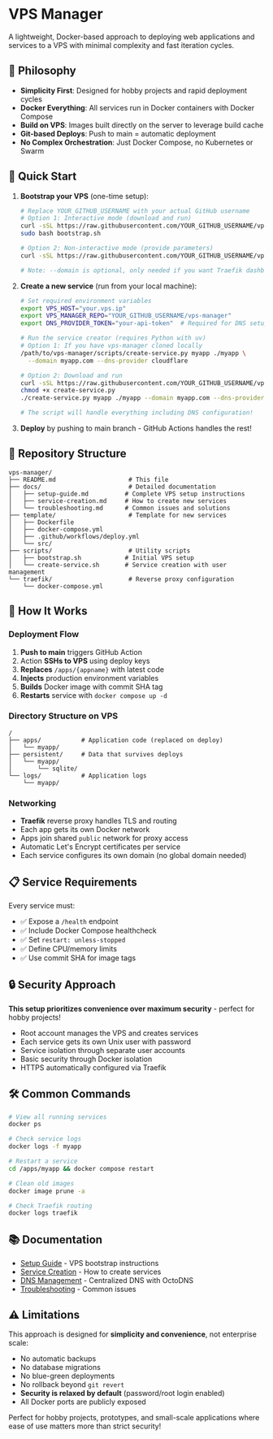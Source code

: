 # VPS Manager

A lightweight, Docker-based approach to deploying web applications and services to a VPS with minimal complexity and fast iteration cycles.

## 🎯 Philosophy

- **Simplicity First**: Designed for hobby projects and rapid deployment cycles
- **Docker Everything**: All services run in Docker containers with Docker Compose
- **Build on VPS**: Images built directly on the server to leverage build cache
- **Git-based Deploys**: Push to main = automatic deployment
- **No Complex Orchestration**: Just Docker Compose, no Kubernetes or Swarm

## 🚀 Quick Start

1. **Bootstrap your VPS** (one-time setup):
   ```bash
   # Replace YOUR_GITHUB_USERNAME with your actual GitHub username
   # Option 1: Interactive mode (download and run)
   curl -sSL https://raw.githubusercontent.com/YOUR_GITHUB_USERNAME/vps-manager/main/scripts/bootstrap.sh -o bootstrap.sh
   sudo bash bootstrap.sh
   
   # Option 2: Non-interactive mode (provide parameters)
   curl -sSL https://raw.githubusercontent.com/YOUR_GITHUB_USERNAME/vps-manager/main/scripts/bootstrap.sh | sudo bash -s -- --email admin@example.com
   
   # Note: --domain is optional, only needed if you want Traefik dashboard access
   ```

2. **Create a new service** (run from your local machine):
   ```bash
   # Set required environment variables
   export VPS_HOST="your.vps.ip"
   export VPS_MANAGER_REPO="YOUR_GITHUB_USERNAME/vps-manager"
   export DNS_PROVIDER_TOKEN="your-api-token"  # Required for DNS setup
   
   # Run the service creator (requires Python with uv)
   # Option 1: If you have vps-manager cloned locally
   /path/to/vps-manager/scripts/create-service.py myapp ./myapp \
     --domain myapp.com --dns-provider cloudflare
   
   # Option 2: Download and run
   curl -sSL https://raw.githubusercontent.com/YOUR_GITHUB_USERNAME/vps-manager/main/scripts/create-service.py -o create-service.py
   chmod +x create-service.py
   ./create-service.py myapp ./myapp --domain myapp.com --dns-provider cloudflare
   
   # The script will handle everything including DNS configuration!
   ```

3. **Deploy** by pushing to main branch - GitHub Actions handles the rest!

## 📁 Repository Structure

```
vps-manager/
├── README.md                    # This file
├── docs/                        # Detailed documentation
│   ├── setup-guide.md          # Complete VPS setup instructions
│   ├── service-creation.md     # How to create new services
│   └── troubleshooting.md      # Common issues and solutions
├── template/                    # Template for new services
│   ├── Dockerfile
│   ├── docker-compose.yml
│   ├── .github/workflows/deploy.yml
│   └── src/
├── scripts/                     # Utility scripts
│   ├── bootstrap.sh            # Initial VPS setup
│   └── create-service.sh       # Service creation with user management
└── traefik/                     # Reverse proxy configuration
    └── docker-compose.yml
```

## 🔧 How It Works

### Deployment Flow

1. **Push to main** triggers GitHub Action
2. Action **SSHs to VPS** using deploy keys
3. **Replaces** `/apps/{appname}` with latest code
4. **Injects** production environment variables
5. **Builds** Docker image with commit SHA tag
6. **Restarts** service with `docker compose up -d`

### Directory Structure on VPS

```
/
├── apps/           # Application code (replaced on deploy)
│   └── myapp/
├── persistent/     # Data that survives deploys
│   └── myapp/
│       └── sqlite/
└── logs/           # Application logs
    └── myapp/
```

### Networking

- **Traefik** reverse proxy handles TLS and routing
- Each app gets its own Docker network
- Apps join shared `public` network for proxy access
- Automatic Let's Encrypt certificates per service
- Each service configures its own domain (no global domain needed)

## 📋 Service Requirements

Every service must:

- ✅ Expose a `/health` endpoint
- ✅ Include Docker Compose healthcheck
- ✅ Set `restart: unless-stopped`
- ✅ Define CPU/memory limits
- ✅ Use commit SHA for image tags

## 🔒 Security Approach

**This setup prioritizes convenience over maximum security** - perfect for hobby projects!

- Root account manages the VPS and creates services
- Each service gets its own Unix user with password
- Service isolation through separate user accounts
- Basic security through Docker isolation
- HTTPS automatically configured via Traefik

## 🛠️ Common Commands

```bash
# View all running services
docker ps

# Check service logs
docker logs -f myapp

# Restart a service
cd /apps/myapp && docker compose restart

# Clean old images
docker image prune -a

# Check Traefik routing
docker logs traefik
```

## 📚 Documentation

- [Setup Guide](docs/setup-guide.md) - VPS bootstrap instructions
- [Service Creation](docs/service-creation.md) - How to create services
- [DNS Management](docs/dns-management.md) - Centralized DNS with OctoDNS
- [Troubleshooting](docs/troubleshooting.md) - Common issues

## ⚠️ Limitations

This approach is designed for **simplicity and convenience**, not enterprise scale:

- No automatic backups
- No database migrations  
- No blue-green deployments
- No rollback beyond `git revert`
- **Security is relaxed by default** (password/root login enabled)
- All Docker ports are publicly exposed

Perfect for hobby projects, prototypes, and small-scale applications where ease of use matters more than strict security!
